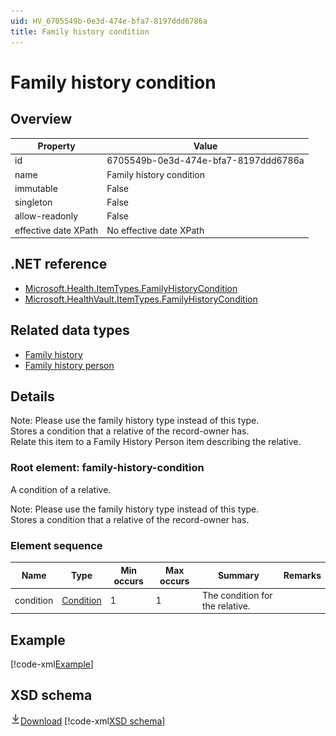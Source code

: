 ```yaml
---
uid: HV_6705549b-0e3d-474e-bfa7-8197ddd6786a
title: Family history condition
---
```


# Family history condition

## Overview

Property|Value
---|---
id|6705549b-0e3d-474e-bfa7-8197ddd6786a
name|Family history condition
immutable|False
singleton|False
allow-readonly|False
effective date XPath|No effective date XPath

## .NET reference
- [Microsoft.Health.ItemTypes.FamilyHistoryCondition](https://docs.microsoft.com/dotnet/api/microsoft.health.itemtypes.familyhistorycondition)
- [Microsoft.HealthVault.ItemTypes.FamilyHistoryCondition](https://docs.microsoft.com/dotnet/api/microsoft.healthvault.itemtypes.familyhistorycondition)

## Related data types

- [Family history](xref:HV_4a04fcc8-19c1-4d59-a8c7-2031a03f21de)
- [Family history person](xref:HV_cc23422c-4fba-4a23-b52a-c01d6cd53fdf)

## Details
Note: Please use the family history type instead of this type. <br /> Stores a condition that a relative of the record-owner has.<br /> Relate this item to a Family History Person item describing the relative.

<a name='family-history-condition'></a>

### Root element: family-history-condition

A condition of a relative.

Note: Please use the family history type instead of this type. <br /> Stores a condition that a relative of the record-owner has.

### Element sequence

Name|Type|Min occurs|Max occurs|Summary|Remarks
---|---|---|---|---|---
condition|[Condition](xref:HV_7ea7a1f9-880b-4bd4-b593-f5660f20eda8)|1|1|The condition for the relative.|

## Example
[!code-xml[Example](sample-xml/6705549b-0e3d-474e-bfa7-8197ddd6786a.xml)]

## XSD schema
[![Download](/healthvault/images/download.png)Download](xsd/family-history-condition.xsd)
[!code-xml[XSD schema](xsd/family-history-condition.xsd)]
